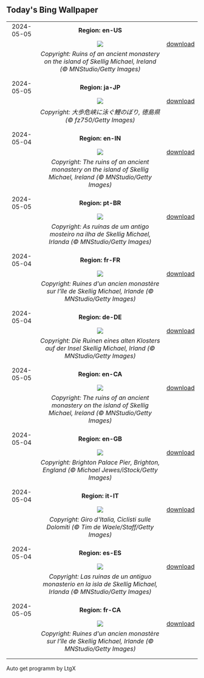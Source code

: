 ## Today's Bing Wallpaper
|      |      |      |
| :----: | :----: | :----: |
|2024-05-05|**Region: en-US**||
||![](https://www.bing.com/th?id=OHR.JediMonastery_EN-US9398447907_UHD.jpg&pid=hp&w=1152&h=648&rs=1&c=4)| [download](https://www.bing.com/th?id=OHR.JediMonastery_EN-US9398447907_UHD.jpg)|
||*Copyright: Ruins of an ancient monastery on the island of Skellig Michael, Ireland (© MNStudio/Getty Images)*
||
|||
|2024-05-05|**Region: ja-JP**||
||![](https://www.bing.com/th?id=OHR.ChildrenDay2024_JA-JP8175282270_UHD.jpg&pid=hp&w=1152&h=648&rs=1&c=4)| [download](https://www.bing.com/th?id=OHR.ChildrenDay2024_JA-JP8175282270_UHD.jpg)|
||*Copyright: 大歩危峡に泳ぐ鯉のぼり, 徳島県 (© fz750/Getty Images)*
||
|||
|2024-05-04|**Region: en-IN**||
||![](https://www.bing.com/th?id=OHR.JediMonastery_EN-IN0109731817_UHD.jpg&pid=hp&w=1152&h=648&rs=1&c=4)| [download](https://www.bing.com/th?id=OHR.JediMonastery_EN-IN0109731817_UHD.jpg)|
||*Copyright: The ruins of an ancient monastery on the island of Skellig Michael, Ireland (© MNStudio/Getty Images)*
||
|||
|2024-05-05|**Region: pt-BR**||
||![](https://www.bing.com/th?id=OHR.JediMonastery_PT-BR8049739935_UHD.jpg&pid=hp&w=1152&h=648&rs=1&c=4)| [download](https://www.bing.com/th?id=OHR.JediMonastery_PT-BR8049739935_UHD.jpg)|
||*Copyright: As ruínas de um antigo mosteiro na ilha de Skellig Michael, Irlanda (© MNStudio/Getty Images)*
||
|||
|2024-05-04|**Region: fr-FR**||
||![](https://www.bing.com/th?id=OHR.JediMonastery_FR-FR5584493492_UHD.jpg&pid=hp&w=1152&h=648&rs=1&c=4)| [download](https://www.bing.com/th?id=OHR.JediMonastery_FR-FR5584493492_UHD.jpg)|
||*Copyright: Ruines d'un ancien monastère sur l'île de Skellig Michael, Irlande (© MNStudio/Getty Images)*
||
|||
|2024-05-04|**Region: de-DE**||
||![](https://www.bing.com/th?id=OHR.JediMonastery_DE-DE1926121276_UHD.jpg&pid=hp&w=1152&h=648&rs=1&c=4)| [download](https://www.bing.com/th?id=OHR.JediMonastery_DE-DE1926121276_UHD.jpg)|
||*Copyright: Die Ruinen eines alten Klosters auf der Insel Skellig Michael, Irland (© MNStudio/Getty Images)*
||
|||
|2024-05-05|**Region: en-CA**||
||![](https://www.bing.com/th?id=OHR.JediMonastery_EN-CA6236895858_UHD.jpg&pid=hp&w=1152&h=648&rs=1&c=4)| [download](https://www.bing.com/th?id=OHR.JediMonastery_EN-CA6236895858_UHD.jpg)|
||*Copyright: The ruins of an ancient monastery on the island of Skellig Michael, Ireland (© MNStudio/Getty Images)*
||
|||
|2024-05-04|**Region: en-GB**||
||![](https://www.bing.com/th?id=OHR.BrightonPierFestival_EN-GB6742125656_UHD.jpg&pid=hp&w=1152&h=648&rs=1&c=4)| [download](https://www.bing.com/th?id=OHR.BrightonPierFestival_EN-GB6742125656_UHD.jpg)|
||*Copyright: Brighton Palace Pier, Brighton, England (© Michael Jewes/iStock/Getty Images)*
||
|||
|2024-05-04|**Region: it-IT**||
||![](https://www.bing.com/th?id=OHR.GirodItalia2024_IT-IT9407204320_UHD.jpg&pid=hp&w=1152&h=648&rs=1&c=4)| [download](https://www.bing.com/th?id=OHR.GirodItalia2024_IT-IT9407204320_UHD.jpg)|
||*Copyright: Giro d'Italia, Ciclisti sulle Dolomiti (© Tim de Waele/Staff/Getty Images)*
||
|||
|2024-05-04|**Region: es-ES**||
||![](https://www.bing.com/th?id=OHR.JediMonastery_ES-ES3031274198_UHD.jpg&pid=hp&w=1152&h=648&rs=1&c=4)| [download](https://www.bing.com/th?id=OHR.JediMonastery_ES-ES3031274198_UHD.jpg)|
||*Copyright: Las ruinas de un antiguo monasterio en la isla de Skellig Michael, Irlanda (© MNStudio/Getty Images)*
||
|||
|2024-05-05|**Region: fr-CA**||
||![](https://www.bing.com/th?id=OHR.JediMonastery_FR-CA8250479860_UHD.jpg&pid=hp&w=1152&h=648&rs=1&c=4)| [download](https://www.bing.com/th?id=OHR.JediMonastery_FR-CA8250479860_UHD.jpg)|
||*Copyright: Ruines d'un ancien monastère sur l'île de Skellig Michael, Irlande (© MNStudio/Getty Images)*
||
|||

Auto get programm by LtgX
